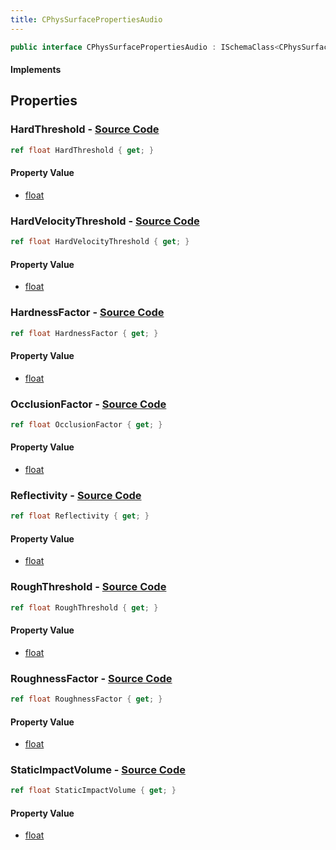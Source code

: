 ```yaml
---
title: CPhysSurfacePropertiesAudio
---
```


```csharp
public interface CPhysSurfacePropertiesAudio : ISchemaClass<CPhysSurfacePropertiesAudio>, ISchemaField, ISchemaClass, INativeHandle
```

#### Implements

## Properties

### **HardThreshold** - [Source Code](https://github.com/swiftly-solution/swiftlys2/blob/main/managed/src/SwiftlyS2.Generated/Schemas/Interfaces/CPhysSurfacePropertiesAudio.cs#L24)

```csharp
ref float HardThreshold { get; }
```

#### Property Value

- [float](https://learn.microsoft.com/dotnet/api/system.single)

### **HardVelocityThreshold** - [Source Code](https://github.com/swiftly-solution/swiftlys2/blob/main/managed/src/SwiftlyS2.Generated/Schemas/Interfaces/CPhysSurfacePropertiesAudio.cs#L26)

```csharp
ref float HardVelocityThreshold { get; }
```

#### Property Value

- [float](https://learn.microsoft.com/dotnet/api/system.single)

### **HardnessFactor** - [Source Code](https://github.com/swiftly-solution/swiftlys2/blob/main/managed/src/SwiftlyS2.Generated/Schemas/Interfaces/CPhysSurfacePropertiesAudio.cs#L18)

```csharp
ref float HardnessFactor { get; }
```

#### Property Value

- [float](https://learn.microsoft.com/dotnet/api/system.single)

### **OcclusionFactor** - [Source Code](https://github.com/swiftly-solution/swiftlys2/blob/main/managed/src/SwiftlyS2.Generated/Schemas/Interfaces/CPhysSurfacePropertiesAudio.cs#L30)

```csharp
ref float OcclusionFactor { get; }
```

#### Property Value

- [float](https://learn.microsoft.com/dotnet/api/system.single)

### **Reflectivity** - [Source Code](https://github.com/swiftly-solution/swiftlys2/blob/main/managed/src/SwiftlyS2.Generated/Schemas/Interfaces/CPhysSurfacePropertiesAudio.cs#L16)

```csharp
ref float Reflectivity { get; }
```

#### Property Value

- [float](https://learn.microsoft.com/dotnet/api/system.single)

### **RoughThreshold** - [Source Code](https://github.com/swiftly-solution/swiftlys2/blob/main/managed/src/SwiftlyS2.Generated/Schemas/Interfaces/CPhysSurfacePropertiesAudio.cs#L22)

```csharp
ref float RoughThreshold { get; }
```

#### Property Value

- [float](https://learn.microsoft.com/dotnet/api/system.single)

### **RoughnessFactor** - [Source Code](https://github.com/swiftly-solution/swiftlys2/blob/main/managed/src/SwiftlyS2.Generated/Schemas/Interfaces/CPhysSurfacePropertiesAudio.cs#L20)

```csharp
ref float RoughnessFactor { get; }
```

#### Property Value

- [float](https://learn.microsoft.com/dotnet/api/system.single)

### **StaticImpactVolume** - [Source Code](https://github.com/swiftly-solution/swiftlys2/blob/main/managed/src/SwiftlyS2.Generated/Schemas/Interfaces/CPhysSurfacePropertiesAudio.cs#L28)

```csharp
ref float StaticImpactVolume { get; }
```

#### Property Value

- [float](https://learn.microsoft.com/dotnet/api/system.single)

